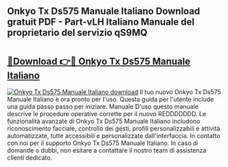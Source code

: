 ## Onkyo Tx Ds575 Manuale Italiano Download gratuit PDF - Part-vLH Italiano Manuale del proprietario del servizio qS9MQ

# <h2><a href="http://dfb4n0h.blite.top/?on=Onkyo+Tx+Ds575+Manuale+Italiano">🔗Download 👉🔴 Onkyo Tx Ds575 Manuale Italiano</a></h2>

[![Onkyo Tx Ds575 Manuale Italiano download](https://i.imgur.com/lujVjoI.png)](http://dfb4n0h.blite.top/?on=Onkyo+Tx+Ds575+Manuale+Italiano)
Il tuo nuovo Onkyo Tx Ds575 Manuale Italiano è ora pronto per l'uso. Questa guida per l'utente include una guida passo passo per iniziare. Manuale D'uso questo manuale descrive le procedure operative corrette per il nuovo REDDDDDDD. Le funzionalità avanzate di Onkyo Tx Ds575 Manuale Italiano includono riconoscimento facciale, controllo dei gesti, profili personalizzabili e attività automatizzate, tutte accessibili e personalizzate dall'interfaccia. In contatto con noi per il supporto Onkyo Tx Ds575 Manuale Italiano. In caso di domande o dubbi, non esitare a contattare il nostro team di assistenza clienti dedicato.
